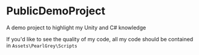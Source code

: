 # PublicDemoProject
A demo project to highlight my Unity and C# knowledge

If you'd like to see the quality of my code, all my code should be contained in `Assets\PearlGrey\Scripts`

